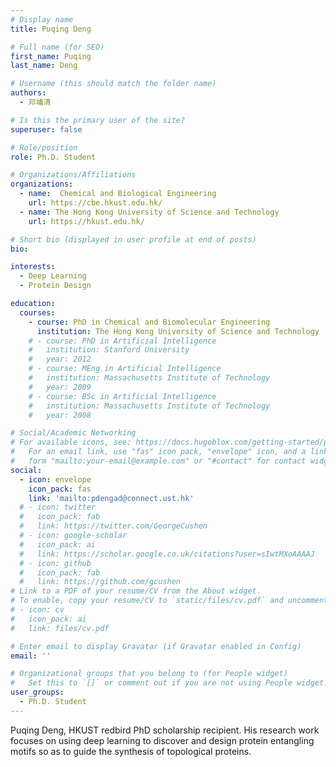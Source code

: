 ```yaml
---
# Display name
title: Puqing Deng

# Full name (for SEO)
first_name: Puqing
last_name: Deng

# Username (this should match the folder name)
authors:
  - 邓埔清

# Is this the primary user of the site?
superuser: false

# Role/position
role: Ph.D. Student

# Organizations/Affiliations
organizations:
  - name:  Chemical and Biological Engineering
    url: https://cbe.hkust.edu.hk/
  - name: The Hong Kong University of Science and Technology
    url: https://hkust.edu.hk/

# Short bio (displayed in user profile at end of posts)
bio:

interests:
  - Deep Learning
  - Protein Design

education:
  courses:
    - course: PhD in Chemical and Biomolecular Engineering
      institution: The Hong Kong University of Science and Technology
    # - course: PhD in Artificial Intelligence
    #   institution: Stanford University
    #   year: 2012
    # - course: MEng in Artificial Intelligence
    #   institution: Massachusetts Institute of Technology
    #   year: 2009
    # - course: BSc in Artificial Intelligence
    #   institution: Massachusetts Institute of Technology
    #   year: 2008

# Social/Academic Networking
# For available icons, see: https://docs.hugoblox.com/getting-started/page-builder/#icons
#   For an email link, use "fas" icon pack, "envelope" icon, and a link in the
#   form "mailto:your-email@example.com" or "#contact" for contact widget.
social:
  - icon: envelope
    icon_pack: fas
    link: 'mailto:pdengad@connect.ust.hk'
  # - icon: twitter
  #   icon_pack: fab
  #   link: https://twitter.com/GeorgeCushen
  # - icon: google-scholar
  #   icon_pack: ai
  #   link: https://scholar.google.co.uk/citations?user=sIwtMXoAAAAJ
  # - icon: github
  #   icon_pack: fab
  #   link: https://github.com/gcushen
# Link to a PDF of your resume/CV from the About widget.
# To enable, copy your resume/CV to `static/files/cv.pdf` and uncomment the lines below.
# - icon: cv
#   icon_pack: ai
#   link: files/cv.pdf

# Enter email to display Gravatar (if Gravatar enabled in Config)
email: ''

# Organizational groups that you belong to (for People widget)
#   Set this to `[]` or comment out if you are not using People widget.
user_groups:
  - Ph.D. Student
---
```


Puqing Deng, HKUST redbird PhD scholarship recipient. His research work focuses on using deep learning to discover and design protein entangling motifs so as to guide the synthesis of topological proteins.
